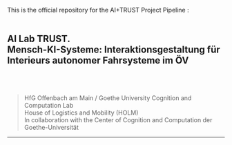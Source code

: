 This is the official repository for the AI+TRUST Project Pipeline :
<br>
<br>
## AI Lab TRUST. <br> Mensch-KI-Systeme: Interaktionsgestaltung für <br> Interieurs autonomer Fahrsysteme im ÖV
<br>
<br>

> HfG Offenbach am Main / Goethe University Cognition and Computation Lab <br>
> House of Logistics and Mobility (HOLM) <br>
> In collaboration with the Center of Cognition and Computation der Goethe-Universität

------


